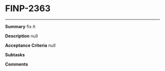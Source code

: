 # FINP-2363
---
**Summary**
fix it




**Description**
null




**Acceptance Criteria**
null




**Subtasks**




**Comments**




